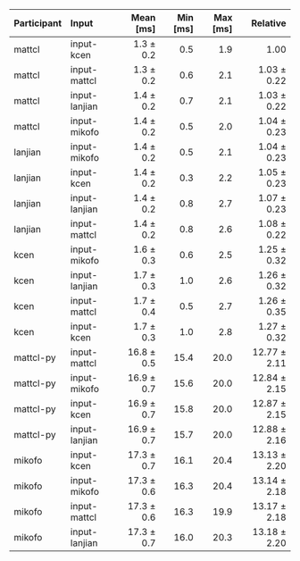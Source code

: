 | Participant | Input | Mean [ms] | Min [ms] | Max [ms] | Relative |
|:---|:---|---:|---:|---:|---:|
| mattcl | input-kcen | 1.3 ± 0.2 | 0.5 | 1.9 | 1.00 |
| mattcl | input-mattcl | 1.3 ± 0.2 | 0.6 | 2.1 | 1.03 ± 0.22 |
| mattcl | input-lanjian | 1.4 ± 0.2 | 0.7 | 2.1 | 1.03 ± 0.22 |
| mattcl | input-mikofo | 1.4 ± 0.2 | 0.5 | 2.0 | 1.04 ± 0.23 |
| lanjian | input-mikofo | 1.4 ± 0.2 | 0.5 | 2.1 | 1.04 ± 0.23 |
| lanjian | input-kcen | 1.4 ± 0.2 | 0.3 | 2.2 | 1.05 ± 0.23 |
| lanjian | input-lanjian | 1.4 ± 0.2 | 0.8 | 2.7 | 1.07 ± 0.23 |
| lanjian | input-mattcl | 1.4 ± 0.2 | 0.8 | 2.6 | 1.08 ± 0.22 |
| kcen | input-mikofo | 1.6 ± 0.3 | 0.6 | 2.5 | 1.25 ± 0.32 |
| kcen | input-lanjian | 1.7 ± 0.3 | 1.0 | 2.6 | 1.26 ± 0.32 |
| kcen | input-mattcl | 1.7 ± 0.4 | 0.5 | 2.7 | 1.26 ± 0.35 |
| kcen | input-kcen | 1.7 ± 0.3 | 1.0 | 2.8 | 1.27 ± 0.32 |
| mattcl-py | input-mattcl | 16.8 ± 0.5 | 15.4 | 20.0 | 12.77 ± 2.11 |
| mattcl-py | input-mikofo | 16.9 ± 0.7 | 15.6 | 20.0 | 12.84 ± 2.15 |
| mattcl-py | input-kcen | 16.9 ± 0.7 | 15.8 | 20.0 | 12.87 ± 2.15 |
| mattcl-py | input-lanjian | 16.9 ± 0.7 | 15.7 | 20.0 | 12.88 ± 2.16 |
| mikofo | input-kcen | 17.3 ± 0.7 | 16.1 | 20.4 | 13.13 ± 2.20 |
| mikofo | input-mikofo | 17.3 ± 0.6 | 16.3 | 20.4 | 13.14 ± 2.18 |
| mikofo | input-mattcl | 17.3 ± 0.6 | 16.3 | 19.9 | 13.17 ± 2.18 |
| mikofo | input-lanjian | 17.3 ± 0.7 | 16.0 | 20.3 | 13.18 ± 2.20 |

